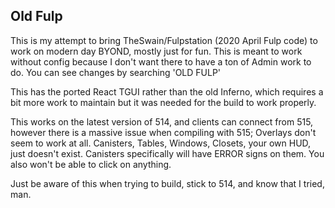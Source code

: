 ## Old Fulp

This is my attempt to bring TheSwain/Fulpstation (2020 April Fulp code) to work on modern day BYOND, mostly just for fun.
This is meant to work without config because I don't want there to have a ton of Admin work to do.
You can see changes by searching 'OLD FULP'

This has the ported React TGUI rather than the old Inferno, which requires a bit more work to maintain but it was needed for the build to work properly.

This works on the latest version of 514, and clients can connect from 515, however there is a massive issue when compiling with 515;
Overlays don't seem to work at all. Canisters, Tables, Windows, Closets, your own HUD, just doesn't exist.
Canisters specifically will have ERROR signs on them.
You also won't be able to click on anything.

Just be aware of this when trying to build, stick to 514, and know that I tried, man.
